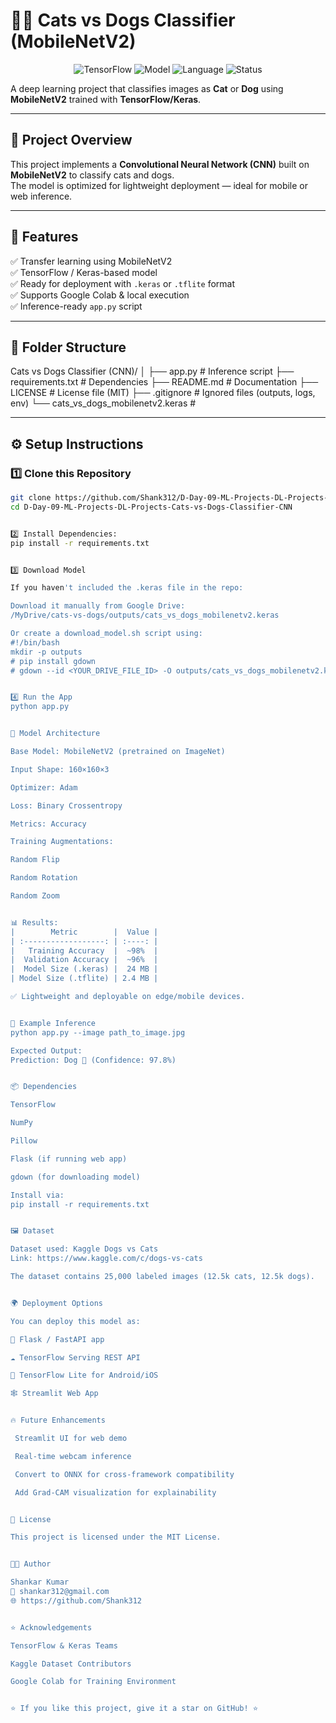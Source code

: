 

# 🐶🐱 Cats vs Dogs Classifier (MobileNetV2)

<p align="center">
  <img src="https://img.shields.io/badge/Framework-TensorFlow-orange?logo=tensorflow" alt="TensorFlow">
  <img src="https://img.shields.io/badge/Model-MobileNetV2-blue?logo=keras" alt="Model">
  <img src="https://img.shields.io/badge/Language-Python-green?logo=python" alt="Language">
  <img src="https://img.shields.io/badge/Status-Production%20Ready-success" alt="Status">
</p>

A deep learning project that classifies images as **Cat** or **Dog** using **MobileNetV2** trained with **TensorFlow/Keras**.

---

## 🚀 Project Overview
This project implements a **Convolutional Neural Network (CNN)** built on **MobileNetV2** to classify cats and dogs.  
The model is optimized for lightweight deployment — ideal for mobile or web inference.

---

## 🧩 Features
✅ Transfer learning using MobileNetV2  
✅ TensorFlow / Keras-based model  
✅ Ready for deployment with `.keras` or `.tflite` format  
✅ Supports Google Colab & local execution  
✅ Inference-ready `app.py` script  

---

## 📁 Folder Structure

Cats vs Dogs Classifier (CNN)/
│
├── app.py # Inference script
├── requirements.txt # Dependencies
├── README.md # Documentation
├── LICENSE # License file (MIT)
├── .gitignore # Ignored files (outputs, logs, env)
└── cats_vs_dogs_mobilenetv2.keras #



---

## ⚙️ Setup Instructions

### 1️⃣ Clone this Repository
```bash
git clone https://github.com/Shank312/D-Day-09-ML-Projects-DL-Projects-Cats-vs-Dogs-Classifier-CNN.git
cd D-Day-09-ML-Projects-DL-Projects-Cats-vs-Dogs-Classifier-CNN


2️⃣ Install Dependencies:
pip install -r requirements.txt


3️⃣ Download Model

If you haven't included the .keras file in the repo:

Download it manually from Google Drive:
/MyDrive/cats-vs-dogs/outputs/cats_vs_dogs_mobilenetv2.keras

Or create a download_model.sh script using:
#!/bin/bash
mkdir -p outputs
# pip install gdown
# gdown --id <YOUR_DRIVE_FILE_ID> -O outputs/cats_vs_dogs_mobilenetv2.keras


4️⃣ Run the App
python app.py


🧠 Model Architecture

Base Model: MobileNetV2 (pretrained on ImageNet)

Input Shape: 160×160×3

Optimizer: Adam

Loss: Binary Crossentropy

Metrics: Accuracy

Training Augmentations:

Random Flip

Random Rotation

Random Zoom


📊 Results:
|        Metric        |  Value |
| :------------------: | :----: |
|   Training Accuracy  |  ~98%  |
|  Validation Accuracy |  ~96%  |
|  Model Size (.keras) |  24 MB |
| Model Size (.tflite) | 2.4 MB |

✅ Lightweight and deployable on edge/mobile devices.


🧪 Example Inference
python app.py --image path_to_image.jpg

Expected Output:
Prediction: Dog 🐶 (Confidence: 97.8%)


📦 Dependencies

TensorFlow

NumPy

Pillow

Flask (if running web app)

gdown (for downloading model)

Install via:
pip install -r requirements.txt


🖼️ Dataset

Dataset used: Kaggle Dogs vs Cats
Link: https://www.kaggle.com/c/dogs-vs-cats

The dataset contains 25,000 labeled images (12.5k cats, 12.5k dogs).


🌍 Deployment Options

You can deploy this model as:

🧠 Flask / FastAPI app

☁️ TensorFlow Serving REST API

📱 TensorFlow Lite for Android/iOS

🕸️ Streamlit Web App


🔥 Future Enhancements

 Streamlit UI for web demo

 Real-time webcam inference

 Convert to ONNX for cross-framework compatibility

 Add Grad-CAM visualization for explainability


📜 License

This project is licensed under the MIT License.


👨‍💻 Author

Shankar Kumar
📧 shankar312@gmail.com
🌐 https://github.com/Shank312


⭐ Acknowledgements

TensorFlow & Keras Teams

Kaggle Dataset Contributors

Google Colab for Training Environment


⭐ If you like this project, give it a star on GitHub! ⭐
